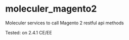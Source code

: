 # moleculer_magento2
Moleculer services to call Magento 2 restful api methods

Tested: on 2.4.1 CE/EE
